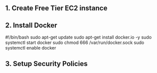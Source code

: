 ## 1. Create Free Tier EC2 instance

## 2. Install Docker

#!/bin/bash
sudo apt-get update
sudo apt-get install docker.io -y
sudo systemctl start docker
sudo chmod 666 /var/run/docker.sock
sudo systemctl enable docker

## 3. Setup Security Policies
